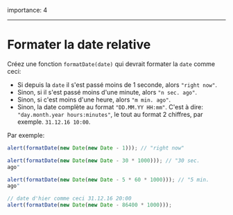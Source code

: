 importance: 4

---

# Formater la date relative

Créez une fonction `formatDate(date)` qui devrait formater la `date` comme ceci:

- Si depuis la `date` il s'est passé moins de 1 seconde, alors `"right now"`.
- Sinon, si il s'est passé moins d'une minute, alors `"n sec.
ago"`.
- Sinon, si c'est moins d'une heure, alors `"m min.
ago"`.
- Sinon, la date complète au format `"DD.MM.YY HH:mm"`.
C'est à dire: `"day.month.year hours:minutes"`, le tout au format 2 chiffres, par exemple.
`31.12.16 10:00`.

Par exemple:

```js
alert(formatDate(new Date(new Date - 1))); // "right now"

alert(formatDate(new Date(new Date - 30 * 1000))); // "30 sec.
ago"

alert(formatDate(new Date(new Date - 5 * 60 * 1000))); // "5 min.
ago"

// date d'hier comme ceci 31.12.16 20:00
alert(formatDate(new Date(new Date - 86400 * 1000)));
```
